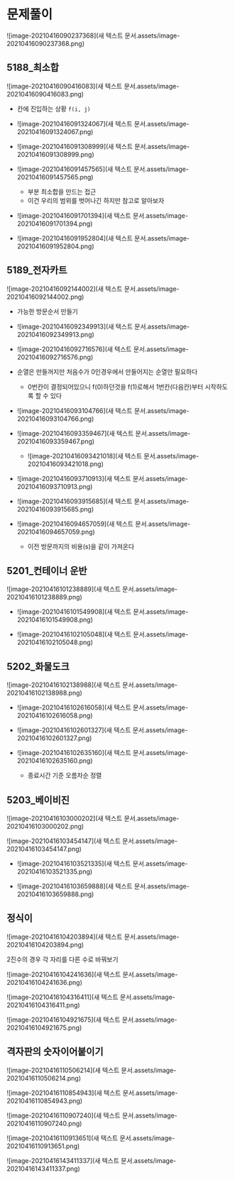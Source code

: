 # 문제풀이

![image-20210416090237368](새 텍스트 문서.assets/image-20210416090237368.png)

## 5188_최소합

![image-20210416090416083](새 텍스트 문서.assets/image-20210416090416083.png)

- 칸에 진입하는 상황 `f(i, j)`
- ![image-20210416091324067](새 텍스트 문서.assets/image-20210416091324067.png)

- ![image-20210416091308999](새 텍스트 문서.assets/image-20210416091308999.png)
- ![image-20210416091457565](새 텍스트 문서.assets/image-20210416091457565.png)
  - 부분 최소합을 만드는 접근
  - 이건 우리의 범위를 벗어나긴 하지만 참고로 알아보자

- ![image-20210416091701394](새 텍스트 문서.assets/image-20210416091701394.png)

- ![image-20210416091952804](새 텍스트 문서.assets/image-20210416091952804.png)

## 5189_전자카트

![image-20210416092144002](새 텍스트 문서.assets/image-20210416092144002.png)

- 가능한 방문순서 만들기
- ![image-20210416092349913](새 텍스트 문서.assets/image-20210416092349913.png)

- ![image-20210416092716576](새 텍스트 문서.assets/image-20210416092716576.png)

- 순열은 만들꺼지만 처음수가 0인경우에서 만들어지는 순열만 필요하다
  - 0번칸이 결정되어있으니 f(0)하던것을 f(1)로해서 1번칸(다음칸)부터 시작하도록 할 수 있다
- ![image-20210416093104766](새 텍스트 문서.assets/image-20210416093104766.png)

- ![image-20210416093359467](새 텍스트 문서.assets/image-20210416093359467.png)
  - ![image-20210416093421018](새 텍스트 문서.assets/image-20210416093421018.png)

- ![image-20210416093710913](새 텍스트 문서.assets/image-20210416093710913.png)

- ![image-20210416093915685](새 텍스트 문서.assets/image-20210416093915685.png)

- ![image-20210416094657059](새 텍스트 문서.assets/image-20210416094657059.png)
  - 이전 방문까지의 비용(s)을 같이 가져온다

## 5201_컨테이너 운반

![image-20210416101238889](새 텍스트 문서.assets/image-20210416101238889.png)

- ![image-20210416101549908](새 텍스트 문서.assets/image-20210416101549908.png)

- ![image-20210416102105048](새 텍스트 문서.assets/image-20210416102105048.png)

## 5202_화물도크

![image-20210416102138988](새 텍스트 문서.assets/image-20210416102138988.png)

- ![image-20210416102616058](새 텍스트 문서.assets/image-20210416102616058.png)

- ![image-20210416102601327](새 텍스트 문서.assets/image-20210416102601327.png)

- ![image-20210416102635160](새 텍스트 문서.assets/image-20210416102635160.png)
  - 종료시간 기준 오름차순 정렬

## 5203_베이비진

![image-20210416103000202](새 텍스트 문서.assets/image-20210416103000202.png)

![image-20210416103454147](새 텍스트 문서.assets/image-20210416103454147.png)

- ![image-20210416103521335](새 텍스트 문서.assets/image-20210416103521335.png)

- ![image-20210416103659888](새 텍스트 문서.assets/image-20210416103659888.png)

## 정식이

![image-20210416104203894](새 텍스트 문서.assets/image-20210416104203894.png)

2진수의 경우 각 자리를 다른 수로 바꿔보기

![image-20210416104241636](새 텍스트 문서.assets/image-20210416104241636.png)

![image-20210416104316411](새 텍스트 문서.assets/image-20210416104316411.png)

![image-20210416104921675](새 텍스트 문서.assets/image-20210416104921675.png)

## 격자판의 숫자이어붙이기

![image-20210416110506214](새 텍스트 문서.assets/image-20210416110506214.png)

![image-20210416110854943](새 텍스트 문서.assets/image-20210416110854943.png)

![image-20210416110907240](새 텍스트 문서.assets/image-20210416110907240.png)

![image-20210416110913651](새 텍스트 문서.assets/image-20210416110913651.png)

![image-20210416143411337](새 텍스트 문서.assets/image-20210416143411337.png)